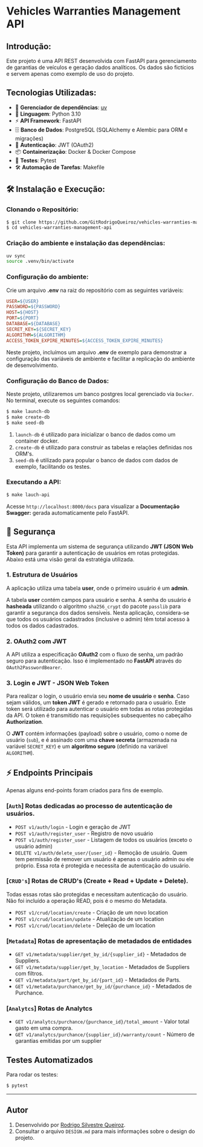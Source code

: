 
# Vehicles Warranties Management API

## Introdução:
Este projeto é uma API REST desenvolvida com FastAPI para gerenciamento de garantias de veículos e geração dados analíticos. Os dados são fictícios e servem
apenas como exemplo de uso do projeto.

##  Tecnologias Utilizadas:
- 🔄  **Gerenciador de dependências**: [uv](https://github.com/astral-sh/uv) 
- 🐍 **Linguagem**: Python 3.10
- ⚡ **API Framework**: FastAPI
- 🗄️ **Banco de Dados**: PostgreSQL (SQLAlchemy e Alembic para ORM e migrações)
- 🔐 **Autenticação**: JWT (OAuth2)
- 📦 **Containerização**: Docker & Docker Compose
- 🧪 **Testes**: Pytest
- 🛠️ **Automação de Tarefas**: Makefile


## 🛠️ Instalação e Execução:

### Clonando o Repositório:
```sh
$ git clone https://github.com/GitRodrigoQueiroz/vehicles-warranties-management-api.git
$ cd vehicles-warranties-management-api

```

### Criação do ambiente e instalação das dependências:

```bash
uv sync
source .venv/bin/activate  
```

### Configuração do ambiente:
Crie um arquivo **.env** na raiz do repositório com as seguintes variáveis:
```ini
USER=${USER}
PASSWORD=${PASSWORD}
HOST=${HOST}
PORT=${PORT}
DATABASE=${DATABASE}
SECRET_KEY=${SECRET_KEY}
ALGORITHM=${ALGORITHM}
ACCESS_TOKEN_EXPIRE_MINUTES=${ACCESS_TOKEN_EXPIRE_MINUTES}
```

Neste projeto, incluímos um arquivo **.env** de exemplo para demonstrar a configuração das variáveis de ambiente e facilitar a replicação do ambiente de desenvolvimento. 

### Configuração do Banco de Dados:

Neste projeto, utilizaremos um banco postgres local gerenciado via `Docker`. No terminal, execute os seguintes comandos:


```bash
$ make launch-db
$ make create-db 
$ make seed-db
```

1. `launch-db` é utilizado para inicializar o banco de dados como um container docker.
2. `create-db` é utilizado para construir as tabelas e relações definidas nos ORM's.
3. `seed-db` é utilizado para popular o banco de dados com dados de exemplo, facilitando os testes.

### Executando a API:
```sh
$ make lauch-api
```

Acesse `http://localhost:8000/docs` para visualizar a **Documentação Swagger:** gerada automaticamente pelo FastAPI.


##  🔐  Segurança

Esta API implementa um sistema de segurança utilizando **JWT (JSON Web Token)** para garantir a autenticação de usuários em rotas protegidas. Abaixo está uma visão geral da estratégia utilizada.

### 1. Estrutura de Usuários

A aplicação utiliza uma tabela **user**, onde o primeiro usuário é um **admin**. 

A tabela **user** contém campos para usuário e senha. A senha do usuário é **hasheada** utilizando o algoritmo `sha256_crypt` do pacote `passlib` para garantir a segurança dos dados sensíveis. Nesta aplicação, considera-se que todos os usuários cadastrados (inclusive o admin) têm total acesso à todos os dados cadastrados.


### 2. OAuth2 com JWT

A API utiliza a especificação **OAuth2** com o fluxo de senha, um padrão seguro para autenticação. Isso é implementado no **FastAPI** através do `OAuth2PasswordBearer`.

### 3. Login e JWT - JSON Web Token

Para realizar o login, o usuário envia seu **nome de usuário** e **senha**. Caso sejam válidos, um **token JWT** é gerado e retornado para o usuário. Este token será utilizado para autenticar o usuário em todas as rotas protegidas da API. O token é transmitido nas requisições subsequentes no cabeçalho **Authorization**. 

O **JWT** contém informações (payload) sobre o usuário, como o nome de usuário (`sub`), e é assinado com uma **chave secreta** (armazenada na variável `SECRET_KEY`) e um **algoritmo seguro** (definido na variável `ALGORITHM`).


## ⚡ Endpoints Principais

Apenas alguns end-points foram criados para fins de exemplo.


### [`Auth`] Rotas dedicadas ao processo de autenticação de usuários. 

- `POST v1/auth/login` - Login e geração de JWT
- `POST v1/auth/register_user` - Registro de novo usuário
- `POST v1/auth/register_user` - Listagem de todos os usuários (exceto o usuário admin)
- `DELETE v1/auth/delete_user/{user_id}` - Remoção de usuário. Quem tem permissão de remover um usuário é apenas o usuário admin ou ele próprio. Essa rota é protegida e necessita de autenticação do usuário.

### [`CRUD's`] Rotas de CRUD's (Create + Read + Update + Delete). 
Todas essas rotas são protegidas e necessitam autenticação do usuário. Não foi incluído a operação READ, pois é o mesmo do Metadata.

- `POST v1/crud/location/create` - Criação de um novo location
- `POST v1/crud/location/update` - Atualização de um location
- `POST v1/crud/location/delete` - Deleção de um location

### [`Metadata`] Rotas de apresentação de metadados de entidades
- `GET v1/metadata/supplier/get_by_id/{supplier_id}` - Metadados de Suppliers.
- `GET v1/metadata/supplier/get_by_location` - Metadados de Suppliers com filtros.
- `GET v1/metadata/part/get_by_id/{part_id}` - Metadados de Parts.
- `GET v1/metadata/purchance/get_by_id/{purchance_id}` - Metadados de Purchance.

### [`Analytcs`] Rotas de Analytcs
- `GET v1/analytcs/purchance/{purchance_id}/total_amount` - Valor total gasto em uma compra.
- `GET v1/analytcs/purchance/{supplier_id}/warranty/count` - Número de garantias emitidas por um supplier


## Testes Automatizados
Para rodar os testes:
```sh
$ pytest
```

---

## Autor
1. Desenvolvido por [Rodrigo Silvestre Queiroz](https://github.com/GitRodrigoQueiroz).
2. Consultar o arquivo `DESIGN.md` para mais informações sobre o design do projeto.